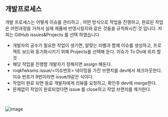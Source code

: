 ##   개발프로세스 

개발 프로세스는 어떻게 이슈를 관리하고 , 어떤 방식으로 작업을 진행하고, 완료된 작업은 어떤과정을 거쳐서 실제 제품에 반영시킬지와 같은 것들을 규칙화시킨 것 입니다.
저희는 GitHub issues&Projects 를 선택 하였습니다 <br>

- 개발자의 공수가 필요한 작업이 생기면, 알맞는 라벨과 함께 이슈를 생성하고, 프로젝트 보드와 동기화시키기 위해 Projects를 선택해 둔다. 이슈가 To Do에 위치 할 것
- 해당 작업을 진행할 개발자가 정해지면 assign 해둔다.
- roqkfwksms issue/<이슈번호> 네이밍을 가진 브랜치를 dev에서 체크아웃한다. 이슈 번호가 9번이라면 issue/9같은 식이다.
- 작업이 완료 되면 동료 개발자에게 리뷰를 요청하고, 확인후 dev에 merge한다.
- 문제없이 작업이 완료되었다면 issue 를 close하고 작업 브랜치를 제거한다.<br>
<br>

![image](https://user-images.githubusercontent.com/88120776/145159961-1f365352-69b0-4b1e-a528-585bfd0dc6e7.png)
